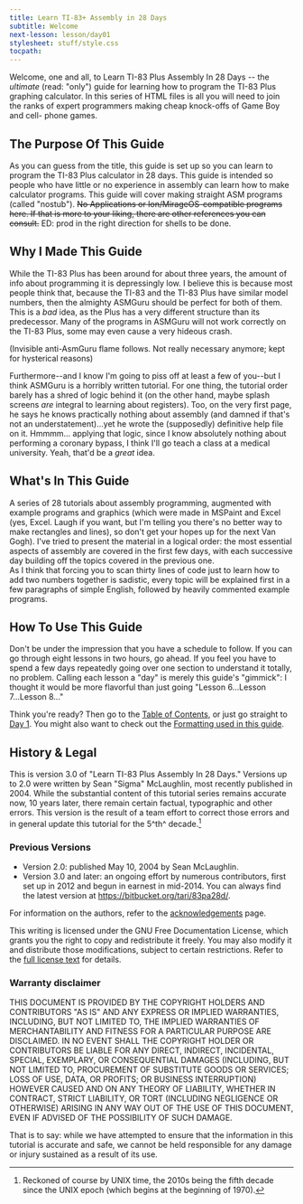 ```yaml
---
title: Learn TI-83+ Assembly in 28 Days
subtitle: Welcome
next-lesson: lesson/day01
stylesheet: stuff/style.css
tocpath:
---
```


Welcome, one and all, to Learn TI-83 Plus Assembly In 28 Days -- the
_ultimate_ (read: "only") guide for learning how to program the TI-83 Plus
graphing calculator. In this series of HTML files is all you will need to join
the ranks of expert programmers making cheap knock-offs of Game Boy and cell-
phone games.

## The Purpose Of This Guide

As you can guess from the title, this guide is set up so you can learn to
program the TI-83 Plus calculator in 28 days. This guide is intended so people
who have little or no experience in assembly can learn how to make calculator
programs. This guide will cover making straight ASM programs (called
"nostub"). <del>No Applications or Ion/MirageOS-compatible programs here. If
that is more to your liking, there are other references you can consult.</del>
ED: prod in the right direction for shells to be done.

## Why I Made This Guide

While the TI-83 Plus has been around for about three years, the amount of info
about programming it is depressingly low. I believe this is because most
people think that, because the TI-83 and the TI-83 Plus have similar model
numbers, then the almighty ASMGuru should be perfect for both of them. This is
a _bad_ idea, as the Plus has a very different structure than its predecessor.
Many of the programs in ASMGuru will not work correctly on the TI-83 Plus,
some may even cause a very hideous crash.

(Invisible anti-AsmGuru flame follows. Not really necessary anymore; kept for
hysterical reasons)  

Furthermore--and I know I'm going to piss off at least a few of you--but I
think ASMGuru is a horribly written tutorial. For one thing, the tutorial
order barely has a shred of logic behind it (on the other hand, maybe splash
screens _are_ integral to learning about registers). Too, on the very first
page, he says he knows practically nothing about assembly (and damned if
that's not an understatement)...yet he wrote the (supposedly) definitive help
file on it. Hmmmm... applying that logic, since I know absolutely nothing
about performing a coronary bypass, I think I'll go teach a class at a medical
university. Yeah, that'd be a _great_ idea.

## What's In This Guide

A series of 28 tutorials about assembly programming, augmented with example
programs and graphics (which were made in MSPaint and Excel (yes, Excel. Laugh
if you want, but I'm telling you there's no better way to make rectangles and
lines), so don't get your hopes up for the next Van Gogh). I've tried to
present the material in a logical order: the most essential aspects of
assembly are covered in the first few days, with each successive day building
off the topics covered in the previous one.  
As I think that forcing you to scan thirty lines of code just to learn how to
add two numbers together is sadistic, every topic will be explained first in a
few paragraphs of simple English, followed by heavily commented example
programs.

## How To Use This Guide

Don't be under the impression that you have a schedule to follow. If you can
go through eight lessons in two hours, go ahead. If you feel you have to spend
a few days repeatedly going over one section to understand it totally, no
problem. Calling each lesson a "day" is merely this guide's "gimmick": I
thought it would be more flavorful than just going "Lesson 6...Lesson
7...Lesson 8..."

Think you're ready? Then go to the [Table of Contents](lesson/toc.html), or
just go straight to [Day 1](lesson/day01.html). You might also want to check
out the [Formatting used in this guide](ref/format.html).

## History & Legal

This is version 3.0 of "Learn TI-83 Plus Assembly In 28 Days." Versions
up to 2.0 were written by Sean "Sigma" McLaughlin, most recently published
in 2004. While the substantial content of this tutorial series remains
accurate now, 10 years later, there remain certain factual, typographic and
other errors. This version is the result of a team effort to correct those
errors and in general update this tutorial for the 5^th^ decade.[^posix]

### Previous Versions

 * Version 2.0: published May 10, 2004 by Sean McLaughlin.
 * Version 3.0 and later: an ongoing effort by numerous contributors,
   first set up in 2012 and begun in earnest in mid-2014.
   You can always find the latest version at
   <https://bitbucket.org/tari/83pa28d/>.

For information on the authors, refer to the [acknowledgements] page.

This writing is licensed under the GNU Free Documentation License,
which grants you the right to copy and redistribute it freely. You may
also modify it and distribute those modifications, subject to certain
restrictions. Refer to the [full license text][gfdl] for details.

[acknowledgements]: ref/credit.html
[gfdl]: gfdl.html

### Warranty disclaimer

THIS DOCUMENT IS PROVIDED BY THE COPYRIGHT HOLDERS AND CONTRIBUTORS "AS IS" AND
ANY EXPRESS OR IMPLIED WARRANTIES, INCLUDING, BUT NOT LIMITED TO, THE IMPLIED
WARRANTIES OF MERCHANTABILITY AND FITNESS FOR A PARTICULAR PURPOSE ARE
DISCLAIMED. IN NO EVENT SHALL THE COPYRIGHT HOLDER OR CONTRIBUTORS BE LIABLE
FOR ANY DIRECT, INDIRECT, INCIDENTAL, SPECIAL, EXEMPLARY, OR CONSEQUENTIAL
DAMAGES (INCLUDING, BUT NOT LIMITED TO, PROCUREMENT OF SUBSTITUTE GOODS OR
SERVICES; LOSS OF USE, DATA, OR PROFITS; OR BUSINESS INTERRUPTION) HOWEVER
CAUSED AND ON ANY THEORY OF LIABILITY, WHETHER IN CONTRACT, STRICT LIABILITY,
OR TORT (INCLUDING NEGLIGENCE OR OTHERWISE) ARISING IN ANY WAY OUT OF THE USE
OF THIS DOCUMENT, EVEN IF ADVISED OF THE POSSIBILITY OF SUCH DAMAGE.

That is to say: while we have attempted to ensure that the information
in this tutorial is accurate and safe, we cannot be held responsible for
any damage or injury sustained as a result of its use.

[^posix]: Reckoned of course by UNIX time, the 2010s being the fifth decade
since the UNIX epoch (which begins at the beginning of 1970).
